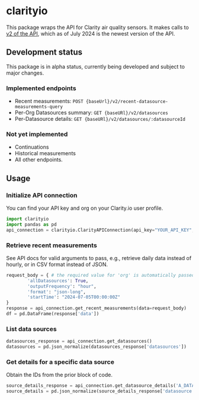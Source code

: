 # clarityio

This package wraps the API for Clarity air quality sensors.  It makes calls to [v2 of the API](https://api-guide.clarity.io/), which as of July 2024 is the newest version of the API.


## Development status

This package is in alpha status, currently being developed and subject to major changes. 

### Implemented endpoints

- Recent measurements: `POST {baseUrl}/v2/recent-datasource-measurements-query `
- Per-Org Datasources summary: `GET {baseURl}/v2/datasources`
- Per-Datasource details: `GET {baseURl}/v2/datasources/:datasourceId `

### Not yet implemented

- Continuations
- Historical measurements
- All other endpoints.


## Usage

### Initialize API connection

You can find your API key and org on your Clarity.io user profile.

```python
import clarityio
import pandas as pd
api_connection = clarityio.ClarityAPIConnection(api_key="YOUR_API_KEY", org="YOUR_ORG")
```

### Retrieve recent measurements

See API docs for valid arguments to pass, e.g., retrieve daily data instead of hourly, or in CSV format instead of JSON.

```python
request_body = { # the required value for 'org' is automatically passed from the connection object
        'allDatasources': True,
        'outputFrequency': "hour",
        'format': "json-long",
        'startTime': "2024-07-05T00:00:00Z"
}
response = api_connection.get_recent_measurements(data=request_body)
df = pd.DataFrame(response['data'])
```
### List data sources
```python
datasources_response = api_connection.get_datasources()
datasources = pd.json_normalize(datasources_response['datasources'])
```

### Get details for a specific data source

Obtain the IDs from the prior block of code.
```python
source_details_response = api_connection.get_datasource_details('A_DATA_SOURCE_ID')
source_details = pd.json_normalize(source_details_response['datasource'])
```